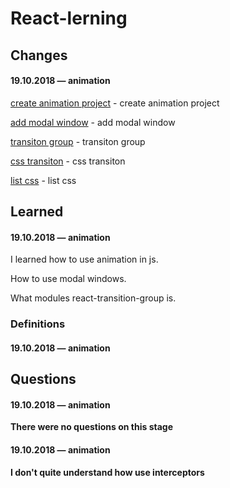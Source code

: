 # React-lerning

## Changes

#### 19.10.2018 — animation
[create animation project](https://github.com/Mikele11/React-lerning/commit/6c237edfeab7b5a50d2099757b93b5e970bcc905) - create animation project

[add modal window](https://github.com/Mikele11/React-lerning/commit/6029ffa7d016f2eb6ec5b1abf229a716af80992a) - add modal window

[transiton group](https://github.com/Mikele11/React-lerning/commit/59e46e2863327cd0f16ce5c9d569891080295d56) - transiton group

[css transiton](https://github.com/Mikele11/React-lerning/commit/083ad4ae1794376cb6afadb15e40dd5e3d8a61dd) - css transiton

[list css](https://github.com/Mikele11/React-lerning/commit/17a92282d0cc96943af223085972c8e560424f54) - list css

## Learned

#### 19.10.2018 — animation

I learned how to use animation in js. 

How to use modal windows.

What modules react-transition-group is.

### Definitions

#### 19.10.2018 — animation


## Questions

#### 19.10.2018 — animation

**There were no questions on this stage**

#### 19.10.2018 — animation

**I don't quite understand how use interceptors**
